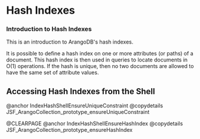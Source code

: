 <a name="hash_indexes"></a>
# Hash Indexes

<a name="introduction_to_hash_indexes"></a>
### Introduction to Hash Indexes

This is an introduction to ArangoDB's hash indexes.

It is possible to define a hash index on one or more attributes (or paths) of a
document. This hash index is then used in queries to locate documents in O(1)
operations. If the hash is unique, then no two documents are allowed to have the
same set of attribute values.

<a name="accessing_hash_indexes_from_the_shell"></a>
## Accessing Hash Indexes from the Shell

@anchor IndexHashShellEnsureUniqueConstraint
@copydetails JSF_ArangoCollection_prototype_ensureUniqueConstraint

@CLEARPAGE
@anchor IndexHashShellEnsureHashIndex
@copydetails JSF_ArangoCollection_prototype_ensureHashIndex

